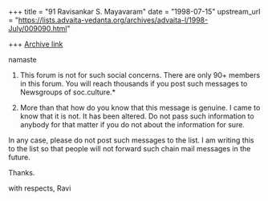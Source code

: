 +++
title = "91 Ravisankar S. Mayavaram"
date = "1998-07-15"
upstream_url = "https://lists.advaita-vedanta.org/archives/advaita-l/1998-July/009090.html"

+++
[Archive link](https://lists.advaita-vedanta.org/archives/advaita-l/1998-July/009090.html)

namaste

1) This forum is not for such social concerns. There are only 90+ members
in this forum. You will reach thousands if you post such messages to
Newsgroups of soc.culture.*

2) More than that how do you know that this message is genuine. I came to
know that it is not. It has been altered. Do not pass such information to
anybody for that matter if you do not about the information for sure.

In any case, please do not post such messages to the list. I am writing
this to the list so that people will not forward such chain mail messages
in the future.


Thanks.

with respects,
Ravi


